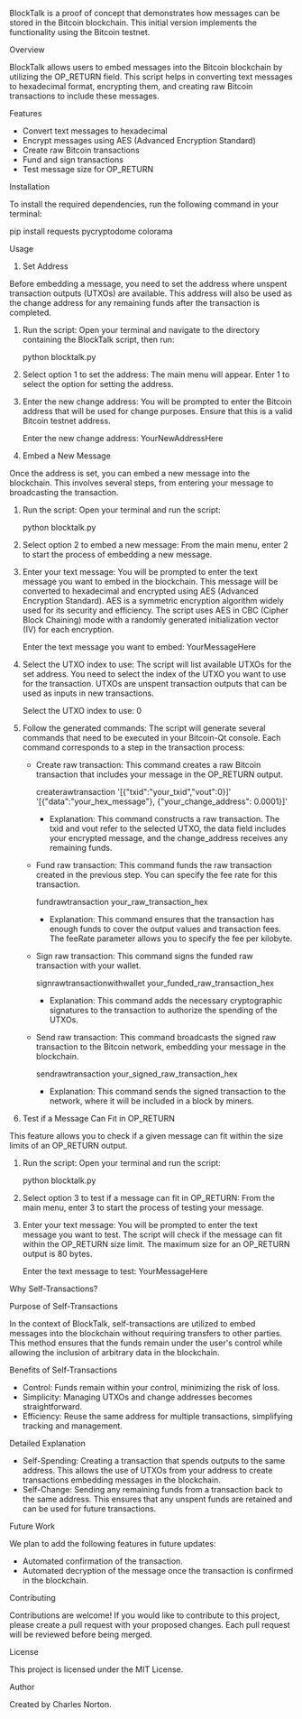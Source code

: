 BlockTalk is a proof of concept that demonstrates how messages can be stored in the Bitcoin blockchain. This initial version implements the functionality using the Bitcoin testnet.

Overview

BlockTalk allows users to embed messages into the Bitcoin blockchain by utilizing the OP_RETURN field. This script helps in converting text messages to hexadecimal format, encrypting them, and creating raw Bitcoin transactions to include these messages.

Features

- Convert text messages to hexadecimal
- Encrypt messages using AES (Advanced Encryption Standard)
- Create raw Bitcoin transactions
- Fund and sign transactions
- Test message size for OP_RETURN

Installation

To install the required dependencies, run the following command in your terminal:

pip install requests pycryptodome colorama

Usage

1. Set Address

Before embedding a message, you need to set the address where unspent transaction outputs (UTXOs) are available. This address will also be used as the change address for any remaining funds after the transaction is completed.

1. Run the script:
    Open your terminal and navigate to the directory containing the BlockTalk script, then run:

    python blocktalk.py

2. Select option 1 to set the address:
    The main menu will appear. Enter 1 to select the option for setting the address.

3. Enter the new change address:
    You will be prompted to enter the Bitcoin address that will be used for change purposes. Ensure that this is a valid Bitcoin testnet address.

    Enter the new change address: YourNewAddressHere

2. Embed a New Message

Once the address is set, you can embed a new message into the blockchain. This involves several steps, from entering your message to broadcasting the transaction.

1. Run the script:
    Open your terminal and run the script:

    python blocktalk.py

2. Select option 2 to embed a new message:
    From the main menu, enter 2 to start the process of embedding a new message.

3. Enter your text message:
    You will be prompted to enter the text message you want to embed in the blockchain. This message will be converted to hexadecimal and encrypted using AES (Advanced Encryption Standard). AES is a symmetric encryption algorithm widely used for its security and efficiency. The script uses AES in CBC (Cipher Block Chaining) mode with a randomly generated initialization vector (IV) for each encryption.

    Enter the text message you want to embed: YourMessageHere

4. Select the UTXO index to use:
    The script will list available UTXOs for the set address. You need to select the index of the UTXO you want to use for the transaction. UTXOs are unspent transaction outputs that can be used as inputs in new transactions.

    Select the UTXO index to use: 0

5. Follow the generated commands:
    The script will generate several commands that need to be executed in your Bitcoin-Qt console. Each command corresponds to a step in the transaction process:

    - Create raw transaction: This command creates a raw Bitcoin transaction that includes your message in the OP_RETURN output.

        createrawtransaction '[{"txid":"your_txid","vout":0}]' '[{"data":"your_hex_message"}, {"your_change_address": 0.0001}]'

        - Explanation: This command constructs a raw transaction. The txid and vout refer to the selected UTXO, the data field includes your encrypted message, and the change_address receives any remaining funds.

    - Fund raw transaction: This command funds the raw transaction created in the previous step. You can specify the fee rate for this transaction.

        fundrawtransaction your_raw_transaction_hex

        - Explanation: This command ensures that the transaction has enough funds to cover the output values and transaction fees. The feeRate parameter allows you to specify the fee per kilobyte.

    - Sign raw transaction: This command signs the funded raw transaction with your wallet.

        signrawtransactionwithwallet your_funded_raw_transaction_hex

        - Explanation: This command adds the necessary cryptographic signatures to the transaction to authorize the spending of the UTXOs.

    - Send raw transaction: This command broadcasts the signed raw transaction to the Bitcoin network, embedding your message in the blockchain.

        sendrawtransaction your_signed_raw_transaction_hex

        - Explanation: This command sends the signed transaction to the network, where it will be included in a block by miners.

3. Test if a Message Can Fit in OP_RETURN

This feature allows you to check if a given message can fit within the size limits of an OP_RETURN output.

1. Run the script:
    Open your terminal and run the script:

    python blocktalk.py

2. Select option 3 to test if a message can fit in OP_RETURN:
    From the main menu, enter 3 to start the process of testing your message.

3. Enter your text message:
    You will be prompted to enter the text message you want to test. The script will check if the message can fit within the OP_RETURN size limit. The maximum size for an OP_RETURN output is 80 bytes.

    Enter the text message to test: YourMessageHere

Why Self-Transactions?

Purpose of Self-Transactions

In the context of BlockTalk, self-transactions are utilized to embed messages into the blockchain without requiring transfers to other parties. This method ensures that the funds remain under the user's control while allowing the inclusion of arbitrary data in the blockchain.

Benefits of Self-Transactions

- Control: Funds remain within your control, minimizing the risk of loss.
- Simplicity: Managing UTXOs and change addresses becomes straightforward.
- Efficiency: Reuse the same address for multiple transactions, simplifying tracking and management.

Detailed Explanation

- Self-Spending: Creating a transaction that spends outputs to the same address. This allows the use of UTXOs from your address to create transactions embedding messages in the blockchain.
- Self-Change: Sending any remaining funds from a transaction back to the same address. This ensures that any unspent funds are retained and can be used for future transactions.

Future Work

We plan to add the following features in future updates:

- Automated confirmation of the transaction.
- Automated decryption of the message once the transaction is confirmed in the blockchain.

Contributing

Contributions are welcome! If you would like to contribute to this project, please create a pull request with your proposed changes. Each pull request will be reviewed before being merged.

License

This project is licensed under the MIT License.

Author

Created by Charles Norton.
